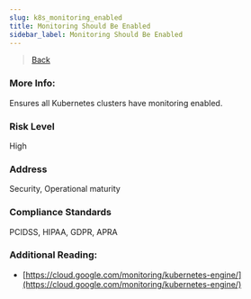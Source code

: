 ```yaml
---
slug: k8s_monitoring_enabled
title: Monitoring Should Be Enabled
sidebar_label: Monitoring Should Be Enabled
---
```

> [Back](../../gcpkubemonitoring)

### More Info:
Ensures all Kubernetes clusters have monitoring enabled.

### Risk Level
High

### Address
Security, Operational maturity

### Compliance Standards
PCIDSS, HIPAA, GDPR, APRA

### Additional Reading:
- [https://cloud.google.com/monitoring/kubernetes-engine/](https://cloud.google.com/monitoring/kubernetes-engine/) 
